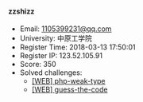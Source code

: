 #### zzshizz  

* Email: 1105399231@qq.com  
* University: 中原工学院  
* Register Time: 2018-03-13 17:50:01  
* Register IP: 123.52.105.91  
* Score: 350  
* Solved challenges: 
  * [[WEB] php-weak-type](https://github.com/SniperOJ/Challenges/blob/master/web/php-weak-type.json)  
  * [[WEB] guess-the-code](https://github.com/SniperOJ/Challenges/blob/master/web/guess-the-code.json)  
